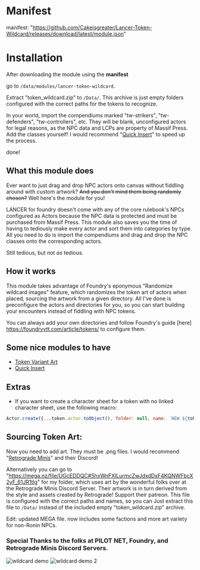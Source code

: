 # Manifest
manifest: "https://github.com/Cakeisgreater/Lancer-Token-Wildcard/releases/download/latest/module.json"

# Installation
After downloading the module using the **manifest**

go to ```/data/modules/lancer-token-wildcard```.

Extract "token_wildcard.zip" to ```/Data/```. This archive is just empty folders configured with the correct paths for the tokens to recognize.

In your world, import the compendiums marked "tw-strikers", "tw-defenders", "tw-controllers", etc. They will be blank, unconfigured actors for legal reasons, as the NPC data and LCPs are property of Massif Press. Add the classes yourself! I would recommend "[Quick Insert](https://foundryvtt.com/packages/quick-insert)" to speed up the process.

done!

## What this module does
Ever want to just drag and drop NPC actors onto canvas without fiddling around with custom artwork? ~~And you don't mind them being randomly chosen?~~ Well here's the module for you!

LANCER for foundry doesn't come with any of the core rulebook's NPCs configured as Actors because the NPC data is protected and must be purchased from Massif Press. This module also saves you the time of having to tediously make every actor and sort them into categories by type. All you need to do is import the compendiums and drag and drop the NPC classes onto the corresponding actors.

Still tedious, but not *as* tedious.

## How it works
This module takes advantage of Foundry's eponymous "Randomize wildcard images" feature, which randomizes the token art of actors when placed, sourcing the artwork from a given directory. All I've done is preconfigure the actors and directories for you, so you can start building your encounters instead of fiddling with NPC tokens. 

You can always add your own directories and follow Foundry's guide [here] https://foundryvtt.com/article/tokens/ to configure them. 

## Some nice modules to have
- [Token Variant Art](https://foundryvtt.com/packages/token-variants)
- [Quick Insert](https://foundryvtt.com/packages/quick-insert)

## Extras
- If you want to create a character sheet for a token with no linked character sheet, use the following macro:
```js
Actor.create({...token.actor.toObject(), folder: null, name: `NEW ${token.actor.name}`})
```

## Sourcing Token Art:
Now you need to add art. They must be .png files. I would recommend "[Retrograde Minis](https://retrogrademinis.com/)" and their Discord!

Alternatively you can go to "https://mega.nz/file/UGcEDDQC#5hxWnFXlLurmcZwJdxdDxF4KQNWFbcX2yF_61JR1tlg" for my folder, which uses art by the wonderful folks over at the Retrograde Minis Discord Server. Their artwork is in turn derived from the style and assets created by Retrograde! Support their patreon. This file is configured with the correct paths and names, so you can Just extract this file to ```/Data/``` instead of the included empty "token_wildcard.zip" archive. 

Edit: updated MEGA file. now includes some factions and more art variety for non-Ronin NPCs.


### Special Thanks to the folks at PILOT NET, Foundry, and Retrograde Minis Discord Servers.
![wildcard demo](https://user-images.githubusercontent.com/129597129/230131296-2c2ddec6-26f9-4f5f-8fa7-a3626fadc043.gif)
![wildcard demo 2](https://user-images.githubusercontent.com/129597129/230759103-4cf5c024-7ac9-4a9a-8954-350c6509f205.gif)
